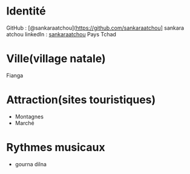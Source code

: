 # Identité
GitHub : [@sankaraatchou](https://github.com/sankaraatchou]
sankara atchou
linkedIn : [sankaraatchou](https://linkedin.com/in/sankaraatchou)
Pays
Tchad
# Ville(village natale)
Fianga
# Attraction(sites touristiques)
- Montagnes
- Marché
# Rythmes musicaux
- gourna
dilna
